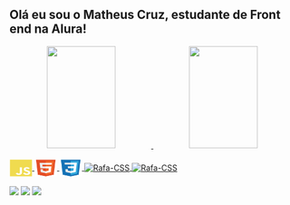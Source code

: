 
## Olá eu sou o Matheus Cruz, estudante de Front end na Alura!
<div align="center">
  <a href="https://github.com/matheusw33">
  <img height="180em" width="49%" src="https://github-readme-stats.vercel.app/api?username=matheusw33&show_icons=true&theme=dracula&include_all_commits=true&count_private=true"/>
  <img height="180em" width="49%"  src="https://github-readme-stats.vercel.app/api/top-langs/?username=matheusw33&layout=compact&langs_count=7&theme=dracula"/>    
</div>
  
<div style="display: inline_block"><br>
  <img align="center" alt="Rafa-Js" height="30" width="40" src="https://raw.githubusercontent.com/devicons/devicon/master/icons/javascript/javascript-plain.svg">
  <img align="center" alt="Rafa-HTML" height="30" width="40" src="https://raw.githubusercontent.com/devicons/devicon/master/icons/html5/html5-original.svg">
  <img align="center" alt="Rafa-CSS" height="30" width="40" src="https://raw.githubusercontent.com/devicons/devicon/master/icons/css3/css3-original.svg">
  <img align="center" alt="Rafa-CSS" height="35" width="40" src="https://img.icons8.com/color/48/000000/sass.png"/>
  <img align="center" alt="Rafa-CSS" height="35" width="40"  src="https://img.icons8.com/material-rounded/24/ffffff/github.png"/>
</div>
  
  <div>   
    <br>
  <a href="https://instagram.com/rlxmts" target="_blank"><img src="https://img.shields.io/badge/-Instagram-%23E4405F?style=for-the-badge&logo=instagram&logoColor=white" target="_blank"></a>
  <a href = "mailto:matheusw3314@gmail.com"><img src="https://img.shields.io/badge/-Gmail-%23333?style=for-the-badge&logo=gmail&logoColor=white" target="_blank"></a>
  <a href="https://www.linkedin.com/in/matheuscruzw16" target="_blank"><img src="https://img.shields.io/badge/-LinkedIn-%230077B5?style=for-the-badge&logo=linkedin&logoColor=white" target="_blank"></a> 
 
</div>
